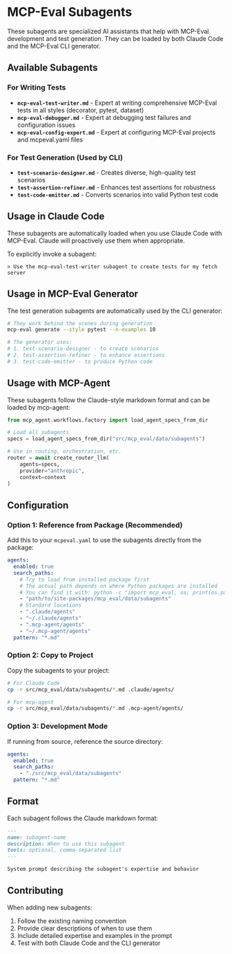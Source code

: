 # MCP-Eval Subagents

These subagents are specialized AI assistants that help with MCP-Eval development and test generation. They can be loaded by both Claude Code and the MCP-Eval CLI generator.

## Available Subagents

### For Writing Tests

- **`mcp-eval-test-writer.md`** - Expert at writing comprehensive MCP-Eval tests in all styles (decorator, pytest, dataset)
- **`mcp-eval-debugger.md`** - Expert at debugging test failures and configuration issues
- **`mcp-eval-config-expert.md`** - Expert at configuring MCP-Eval projects and mcpeval.yaml files

### For Test Generation (Used by CLI)

- **`test-scenario-designer.md`** - Creates diverse, high-quality test scenarios
- **`test-assertion-refiner.md`** - Enhances test assertions for robustness
- **`test-code-emitter.md`** - Converts scenarios into valid Python test code

## Usage in Claude Code

These subagents are automatically loaded when you use Claude Code with MCP-Eval. Claude will proactively use them when appropriate.

To explicitly invoke a subagent:
```
> Use the mcp-eval-test-writer subagent to create tests for my fetch server
```

## Usage in MCP-Eval Generator

The test generation subagents are automatically used by the CLI generator:

```bash
# They work behind the scenes during generation
mcp-eval generate --style pytest --n-examples 10

# The generator uses:
# 1. test-scenario-designer - to create scenarios
# 2. test-assertion-refiner - to enhance assertions  
# 3. test-code-emitter - to produce Python code
```

## Usage with MCP-Agent

These subagents follow the Claude-style markdown format and can be loaded by mcp-agent:

```python
from mcp_agent.workflows.factory import load_agent_specs_from_dir

# Load all subagents
specs = load_agent_specs_from_dir("src/mcp_eval/data/subagents")

# Use in routing, orchestration, etc.
router = await create_router_llm(
    agents=specs,
    provider="anthropic",
    context=context
)
```

## Configuration

### Option 1: Reference from Package (Recommended)

Add this to your `mcpeval.yaml` to use the subagents directly from the package:

```yaml
agents:
  enabled: true
  search_paths:
    # Try to load from installed package first
    # The actual path depends on where Python packages are installed
    # You can find it with: python -c "import mcp_eval, os; print(os.path.join(os.path.dirname(mcp_eval.__file__), 'data', 'subagents'))"
    - "path/to/site-packages/mcp_eval/data/subagents"
    # Standard locations
    - ".claude/agents"
    - "~/.claude/agents"
    - ".mcp-agent/agents"
    - "~/.mcp-agent/agents"
  pattern: "*.md"
```

### Option 2: Copy to Project

Copy the subagents to your project:
```bash
# For Claude Code
cp -r src/mcp_eval/data/subagents/*.md .claude/agents/

# For mcp-agent
cp -r src/mcp_eval/data/subagents/*.md .mcp-agent/agents/
```

### Option 3: Development Mode

If running from source, reference the source directory:
```yaml
agents:
  enabled: true
  search_paths:
    - "./src/mcp_eval/data/subagents"
  pattern: "*.md"
```

## Format

Each subagent follows the Claude markdown format:

```markdown
---
name: subagent-name
description: When to use this subagent
tools: optional, comma-separated list
---

System prompt describing the subagent's expertise and behavior
```

## Contributing

When adding new subagents:
1. Follow the existing naming convention
2. Provide clear descriptions of when to use them
3. Include detailed expertise and examples in the prompt
4. Test with both Claude Code and the CLI generator